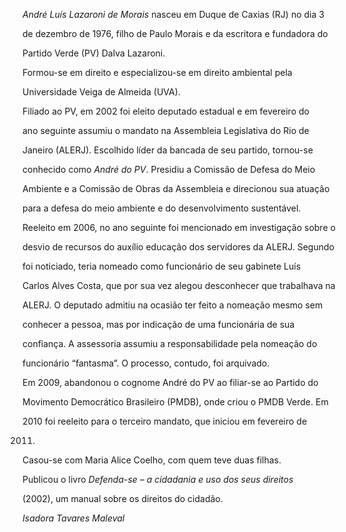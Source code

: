 

*André Luís Lazaroni de Morais* nasceu em Duque de Caxias (RJ) no dia 3

de dezembro de 1976, filho de Paulo Morais e da escritora e fundadora do

Partido Verde (PV) Dalva Lazaroni.



Formou-se em direito e especializou-se em direito ambiental pela

Universidade Veiga de Almeida (UVA).



Filiado ao PV, em 2002 foi eleito deputado estadual e em fevereiro do

ano seguinte assumiu o mandato na Assembleia Legislativa do Rio de

Janeiro (ALERJ). Escolhido líder da bancada de seu partido, tornou-se

conhecido como *André do PV*. Presidiu a Comissão de Defesa do Meio

Ambiente e a Comissão de Obras da Assembleia e direcionou sua atuação

para a defesa do meio ambiente e do desenvolvimento sustentável.



Reeleito em 2006, no ano seguinte foi mencionado em investigação sobre o

desvio de recursos do auxílio educação dos servidores da ALERJ. Segundo

foi noticiado, teria nomeado como funcionário de seu gabinete Luís

Carlos Alves Costa, que por sua vez alegou desconhecer que trabalhava na

ALERJ. O deputado admitiu na ocasião ter feito a nomeação mesmo sem

conhecer a pessoa, mas por indicação de uma funcionária de sua

confiança. A assessoria assumiu a responsabilidade pela nomeação do

funcionário “fantasma”. O processo, contudo, foi arquivado.



Em 2009, abandonou o cognome André do PV ao filiar-se ao Partido do

Movimento Democrático Brasileiro (PMDB), onde criou o PMDB Verde. Em

2010 foi reeleito para o terceiro mandato, que iniciou em fevereiro de

2011.



Casou-se com Maria Alice Coelho, com quem teve duas filhas.



Publicou o livro *Defenda-se – a cidadania e uso dos seus direitos*

(2002), um manual sobre os direitos do cidadão.



*Isadora Tavares Maleval*



